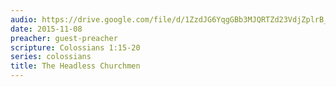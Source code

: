 ```yaml
---
audio: https://drive.google.com/file/d/1ZzdJG6YqgGBb3MJQRTZd23VdjZplrB_9/view
date: 2015-11-08
preacher: guest-preacher
scripture: Colossians 1:15-20
series: colossians
title: The Headless Churchmen
---
```


